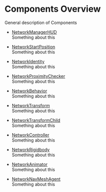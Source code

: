# Components Overview

General description of Components

-   [NetworkManagerHUD](NetworkManagerHUD.md)  
    Something about this

-   [NetworkStartPosition](NetworkStartPosition.md)  
    Something about this

-   [NetworkIdentity](NetworkIdentity/md)  
    Something about this

-   [NetworkProximityChecker](NetworkProximityChecker.md)  
    Something about this

-   [NetworkBehavior](NetworkBehavior.md)  
    Something about this

-   [NetworkTransform](NetworkTransform.md)  
    Something about this

-   [NetworkTransformChild](NetworkTransformChild.md)  
    Something about this

-   [NetworkController](NetworkController.md)  
    Something about this

-   [NetworkRigidbody](NetworkRigidbody.md)  
    Something about this

-   [NetworkAnimator](NetworkAnimator.md)  
    Something about this

-   [NetworkNavMeshAgent](NetworkNavMeshAgent.md)  
    Something about this
